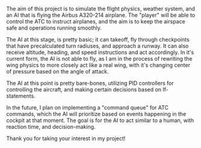 The aim of this project is to simulate the flight physics, weather system, and an AI that is flying the Airbus A320-214 airplane.
The "player" will be able to control the ATC to instruct airplanes, and the aim is to keep the airspace safe and operations running smoothly.

The AI at this stage, is pretty basic; it can takeoff, fly through checkpoints that have precalculated turn radiuses, and approach a runway.
It can also receive altitude, heading, and speed instructions and act accordingly.
In it's current form, the AI is not able to fly, as I am in the process of rewriting the wing physics to more closely act like
a real wing, with it's changing center of pressure based on the angle of attack.

The AI at this point is pretty bare-bones, utilizing PID controllers for controlling the aircraft, and making certain decisions
based on If-statements.

In the future, I plan on implementing a "command queue" for ATC commands, which the AI will prioritize based on events happening
in the cockpit at that moment. The goal is for the AI to act similar to a human, with reaction time, and decision-making.

Thank you for taking your interest in my project!

